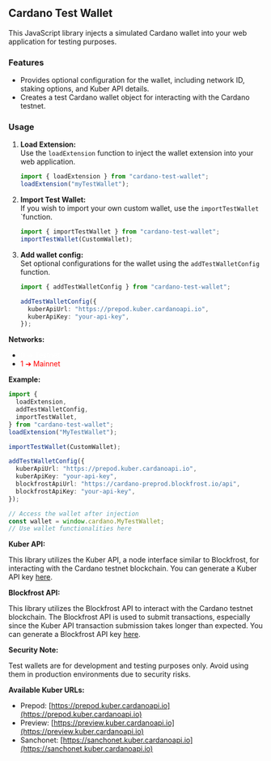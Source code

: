 ## Cardano Test Wallet

This JavaScript library injects a simulated Cardano wallet into your web application for testing purposes.

### Features

- Provides optional configuration for the wallet, including network ID, staking options, and Kuber API details.
- Creates a test Cardano wallet object for interacting with the Cardano testnet.

### Usage

1. **Load Extension:**<br>
   Use the `loadExtension` function to inject the wallet extension into your web application.

   ```ts
   import { loadExtension } from "cardano-test-wallet";
   loadExtension("myTestWallet");
   ```

2. **Import Test Wallet:**<br>
   If you wish to import your own custom wallet, use the `importTestWallet` `function.

   ```ts
   import { importTestWallet } from "cardano-test-wallet";
   importTestWallet(CustomWallet);
   ```

3. **Add wallet config:**<br>
   Set optional configurations for the wallet using the `addTestWalletConfig` function.

   ```ts
   import { addTestWalletConfig } from "cardano-test-wallet";

   addTestWalletConfig({
     kuberApiUrl: "https://prepod.kuber.cardanoapi.io",
     kuberApiKey: "your-api-key",
   });
   ```

**Networks:**

- <span style="color:white">0 ➔ Testnet</span>
- <span style="color:red">1 ➔ Mainnet</span>

**Example:**

```ts
import {
  loadExtension,
  addTestWalletConfig,
  importTestWallet,
} from "cardano-test-wallet";
loadExtension("MyTestWallet");

importTestWallet(CustomWallet);

addTestWalletConfig({
  kuberApiUrl: "https://prepod.kuber.cardanoapi.io",
  kuberApiKey: "your-api-key",
  blockfrostApiUrl: "https://cardano-preprod.blockfrost.io/api",
  blockfrostApiKey: "your-api-key",
});

// Access the wallet after injection
const wallet = window.cardano.MyTestWallet;
// Use wallet functionalities here
```

**Kuber API:**

This library utilizes the Kuber API, a node interface similar to Blockfrost, for interacting with the Cardano testnet blockchain. You can generate a Kuber API key [here](https://kuberide.com/kuber/settings/api-keys/).

**Blockfrost API:**

This library utilizes the Blockfrost API to interact with the Cardano testnet blockchain. The Blockfrost API is used to submit transactions, especially since the Kuber API transaction submission takes longer than expected. You can generate a Blockfrost API key [here](https://blockfrost.io/dashboard).

**Security Note:**

Test wallets are for development and testing purposes only. Avoid using them in production environments due to security risks.

**Available Kuber URLs:**

- Prepod: [https://prepod.kuber.cardanoapi.io](https://prepod.kuber.cardanoapi.io)
- Preview: [https://preview.kuber.cardanoapi.io](https://preview.kuber.cardanoapi.io)
- Sanchonet: [https://sanchonet.kuber.cardanoapi.io](https://sanchonet.kuber.cardanoapi.io)

